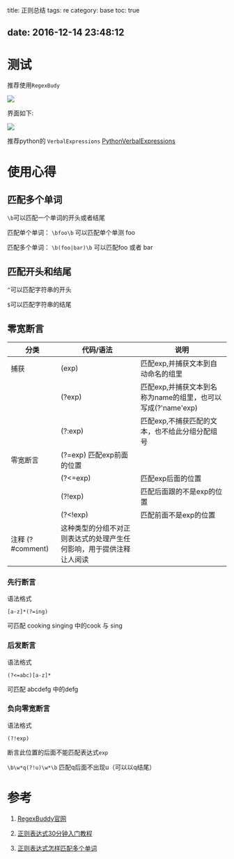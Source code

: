 title: 正则总结
tags: re
category: base
toc: true

date: 2016-12-14 23:48:12
---


# 测试

推荐使用`RegexBudy`


![](https://www.regexbuddy.com/img/icon.png)




界面如下:


![](https://www.regexbuddy.com/screens/regexbuddy.png)




推荐python的 `VerbalExpressions` [PythonVerbalExpressions ](https://github.com/VerbalExpressions/PythonVerbalExpressions)

# 使用心得

## 匹配多个单词

`\b`可以匹配一个单词的开头或者结尾

匹配单个单词： `\bfoo\b` 可以匹配单个单测 foo

匹配多个单词： `\b(foo|bar)\b` 可以匹配foo 或者 bar

## 匹配开头和结尾

`^`可以匹配字符串的开头

`$`可以匹配字符串的结尾

## 零宽断言

| 分类  | 代码/语法   |说明|
|------|---|------------------|
| 捕获 | (exp)   |匹配exp,并捕获文本到自动命名的组里|
| |(?<name>exp)    | 匹配exp,并捕获文本到名称为name的组里，也可以写成(?'name'exp)|
| |(?:exp) |匹配exp,不捕获匹配的文本，也不给此分组分配组号|
| 零宽断言  |  (?=exp) 匹配exp前面的位置|
| |(?<=exp)    |匹配exp后面的位置|
| |(?!exp) |匹配后面跟的不是exp的位置|
| |(?<!exp)    |匹配前面不是exp的位置|
| 注释  (?#comment) |这种类型的分组不对正则表达式的处理产生任何影响，用于提供注释让人阅读|


### 先行断言

语法格式


`[a-z]*(?=ing)`

可匹配 cooking singing 中的cook 与 sing

### 后发断言

语法格式

`(?<=abc)[a-z]*`


可匹配 abcdefg 中的defg

### 负向零宽断言

语法格式

`(?!exp)`

断言此位置的后面不能匹配表达式`exp`

`\b\w*q(?!u)\w*\b` 匹配q后面不出现u（可以以q结尾）

# 参考

1. [RegexBuddy官网](https://www.regexbuddy.com/)

2. [正则表达式30分钟入门教程](https://luke0922.gitbooks.io/learnregularexpressionin30minutes/content/)

3. [正则表达式怎样匹配多个单词](http://www.biliyu.com/article/1321.html)

